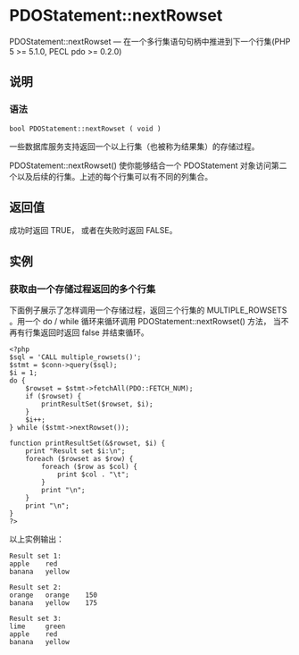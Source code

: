 # PDOStatement::nextRowset



PDOStatement::nextRowset — 在一个多行集语句句柄中推进到下一个行集(PHP 5 &gt;= 5.1.0, PECL pdo &gt;= 0.2.0)

## 说明

### 语法

```
bool PDOStatement::nextRowset ( void )

```

一些数据库服务支持返回一个以上行集（也被称为结果集）的存储过程。

PDOStatement::nextRowset() 使你能够结合一个 PDOStatement 对象访问第二个以及后续的行集。上述的每个行集可以有不同的列集合。

## 返回值

成功时返回 TRUE， 或者在失败时返回 FALSE。

## 实例

### 获取由一个存储过程返回的多个行集

下面例子展示了怎样调用一个存储过程，返回三个行集的 MULTIPLE_ROWSETS 。用一个 do / while 循环来循环调用 PDOStatement::nextRowset() 方法， 当不再有行集返回时返回 false 并结束循环。

```
<?php
$sql = 'CALL multiple_rowsets()';
$stmt = $conn->query($sql);
$i = 1;
do {
    $rowset = $stmt->fetchAll(PDO::FETCH_NUM);
    if ($rowset) {
        printResultSet($rowset, $i);
    }
    $i++;
} while ($stmt->nextRowset());

function printResultSet(&$rowset, $i) {
    print "Result set $i:\n";
    foreach ($rowset as $row) {
        foreach ($row as $col) {
            print $col . "\t";
        }
        print "\n";
    }
    print "\n";
}
?>

```

以上实例输出：

```
Result set 1:
apple    red
banana   yellow

Result set 2:
orange   orange    150
banana   yellow    175

Result set 3:
lime     green
apple    red
banana   yellow

```



